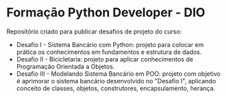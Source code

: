 # Formação Python Developer - DIO
Repositório criado para publicar desafios de projeto do curso:
  * Desafio I - Sistema Bancário com Python: projeto para colocar em prática os conhecimentos em fundamentos e estrutura de dados.
  * Desafio II - Bicicletaria: projeto para aplicar conhecimentos de Programação Orientada a Objetos.
  * Desafio III - Modelando Sistema Bancário em POO: projeto com objetivo é aprimorar o sistema bancário desenvolvido no "Desafio I", aplicando conceito de classes, objetos, construtores, encapsulamento, herança.
